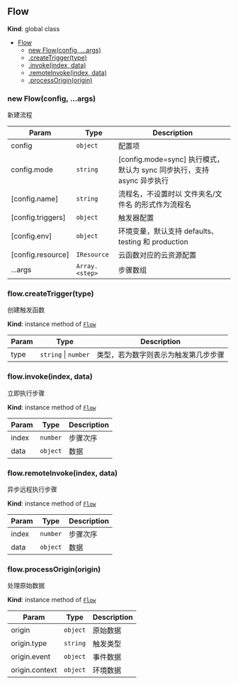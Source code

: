 <a name="Flow"></a>

## Flow
**Kind**: global class  

* [Flow](#Flow)
    * [new Flow(config, ...args)](#new_Flow_new)
    * [.createTrigger(type)](#Flow+createTrigger)
    * [.invoke(index, data)](#Flow+invoke)
    * [.remoteInvoke(index, data)](#Flow+remoteInvoke)
    * [.processOrigin(origin)](#Flow+processOrigin)

<a name="new_Flow_new"></a>

### new Flow(config, ...args)
新建流程


| Param | Type | Description |
| --- | --- | --- |
| config | <code>object</code> | 配置项 |
| config.mode | <code>string</code> | [config.mode=sync] 执行模式，默认为 sync 同步执行，支持 async 异步执行 |
| [config.name] | <code>string</code> | 流程名，不设置时以 文件夹名/文件名 的形式作为流程名 |
| [config.triggers] | <code>object</code> | 触发器配置 |
| [config.env] | <code>object</code> | 环境变量，默认支持 defaults、testing 和 production |
| [config.resource] | <code>IResource</code> | 云函数对应的云资源配置 |
| ...args | <code>Array.&lt;step&gt;</code> | 步骤数组 |

<a name="Flow+createTrigger"></a>

### flow.createTrigger(type)
创建触发函数

**Kind**: instance method of [<code>Flow</code>](#Flow)  

| Param | Type | Description |
| --- | --- | --- |
| type | <code>string</code> \| <code>number</code> | 类型，若为数字则表示为触发第几步步骤 |

<a name="Flow+invoke"></a>

### flow.invoke(index, data)
立即执行步骤

**Kind**: instance method of [<code>Flow</code>](#Flow)  

| Param | Type | Description |
| --- | --- | --- |
| index | <code>number</code> | 步骤次序 |
| data | <code>object</code> | 数据 |

<a name="Flow+remoteInvoke"></a>

### flow.remoteInvoke(index, data)
异步远程执行步骤

**Kind**: instance method of [<code>Flow</code>](#Flow)  

| Param | Type | Description |
| --- | --- | --- |
| index | <code>number</code> | 步骤次序 |
| data | <code>object</code> | 数据 |

<a name="Flow+processOrigin"></a>

### flow.processOrigin(origin)
处理原始数据

**Kind**: instance method of [<code>Flow</code>](#Flow)  

| Param | Type | Description |
| --- | --- | --- |
| origin | <code>object</code> | 原始数据 |
| origin.type | <code>string</code> | 触发类型 |
| origin.event | <code>object</code> | 事件数据 |
| origin.context | <code>object</code> | 环境数据 |

